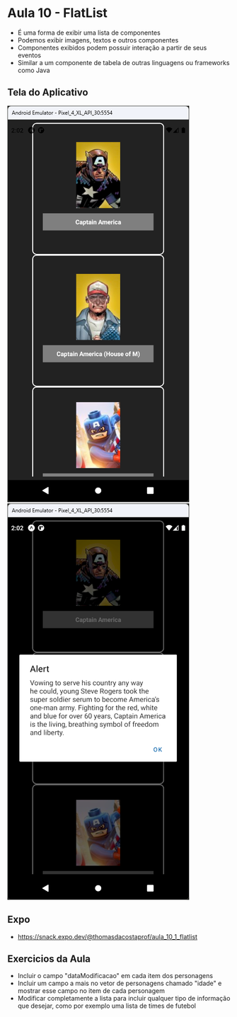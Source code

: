 # Aula 10 - FlatList

- É uma forma de exibir uma lista de componentes
- Podemos exibir imagens, textos e outros componentes
- Componentes exibidos podem possuir interação a partir de seus eventos
- Similar a um componente de tabela de outras linguagens ou frameworks como Java

## Tela do Aplicativo

![Tela](screen1.png) ![Tela](screen2.png)

## Expo

- https://snack.expo.dev/@thomasdacostaprof/aula_10_1_flatlist

## Exercicios da Aula

- Incluir o campo "dataModificacao" em cada item dos personagens
- Incluir um campo a mais no vetor de personagens chamado "idade" e mostrar esse campo no item de cada personagem
- Modificar completamente a lista para incluir qualquer tipo de informação que desejar, como por exemplo uma lista de times de futebol
